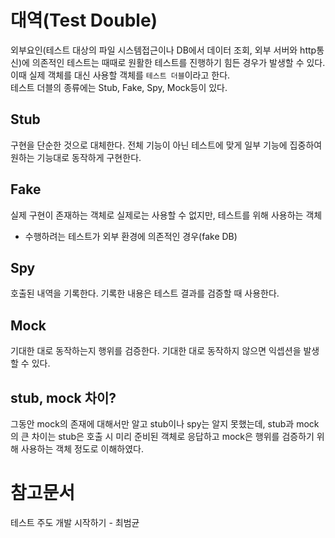  # 대역(Test Double)
외부요인(테스트 대상의 파일 시스템접근이나 DB에서 데이터 조회, 외부 서버와 http통신)에 의존적인 테스트는 때때로 원활한 테스트를 진행하기 힘든 경우가 발생할 수 있다.  
이때 실제 객체를 대신 사용할 객체를 `테스트 더블`이라고 한다.  
테스트 더블의 종류에는 Stub, Fake, Spy, Mock등이 있다.

## Stub
구현을 단순한 것으로 대체한다. 전체 기능이 아닌 테스트에 맞게 일부 기능에 집중하여 원하는 기능대로 동작하게 구현한다.

## Fake
실제 구현이 존재하는 객체로 실제로는 사용할 수 없지만, 테스트를 위해 사용하는 객체
- 수행하려는 테스트가 외부 환경에 의존적인 경우(fake DB)

## Spy
호출된 내역을 기록한다. 기록한 내용은 테스트 결과를 검증할 때 사용한다.

## Mock
기대한 대로 동작하는지 행위를 검증한다. 기대한 대로 동작하지 않으면 익셉션을 발생할 수 있다.  

## stub, mock 차이?
그동안 mock의 존재에 대해서만 알고 stub이나 spy는 알지 못했는데, stub과 mock의 큰 차이는 stub은 호출 시 미리 준비된 객체로 응답하고 mock은 행위를 검증하기 위해 사용하는 객체 정도로 이해하였다.


# 참고문서
테스트 주도 개발 시작하기 - 최범균